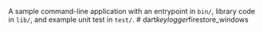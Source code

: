 A sample command-line application with an entrypoint in `bin/`, library code
in `lib/`, and example unit test in `test/`.
#   d a r t _ k e y l o g g e r _ f i r e s t o r e _ w i n d o w s  
 